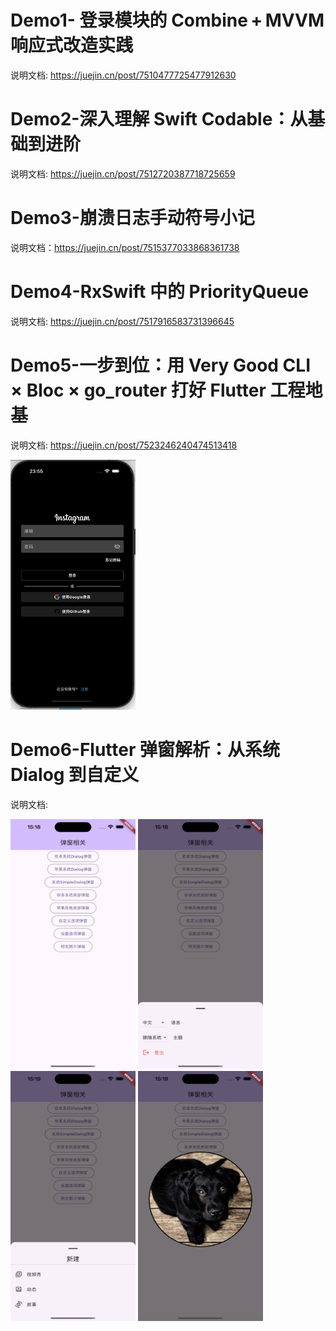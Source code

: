  #  Demo1- 登录模块的 **Combine + MVVM** 响应式改造实践
说明文档: https://juejin.cn/post/7510477725477912630
# Demo2-深入理解 Swift Codable：从基础到进阶
说明文档: https://juejin.cn/post/7512720387718725659
# Demo3-崩溃日志手动符号小记
说明文档：https://juejin.cn/post/7515377033868361738
# Demo4-RxSwift 中的 PriorityQueue
说明文档: https://juejin.cn/post/7517916583731396645
# Demo5-一步到位：用 Very Good CLI × Bloc × go_router 打好 Flutter 工程地基
说明文档: https://juejin.cn/post/7523246240474513418

<img src="Screenshots/Jul-05.gif "  alt="登录" width="200" height="400">

# Demo6-Flutter 弹窗解析：从系统 Dialog 到自定义
说明文档:

<img src="Screenshots/6_1.png "  alt="弹窗" width="200" height="400">
<img src="Screenshots/6_2.png "  alt="弹窗" width="200" height="400">
<img src="Screenshots/6_3.png "  alt="弹窗" width="200" height="400">
<img src="Screenshots/6_4.png " alt="弹窗" width="200" height="400">

